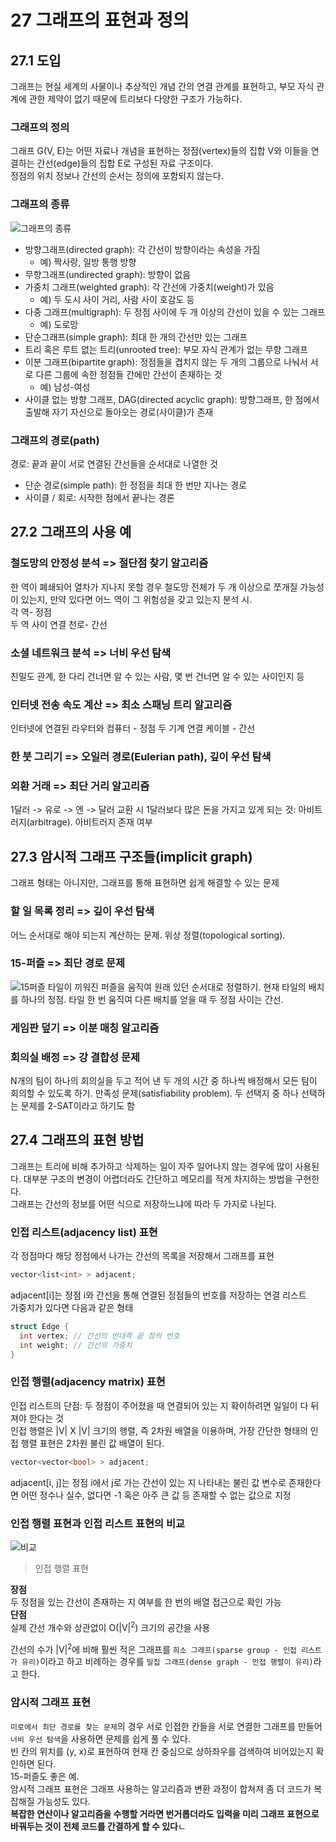 # 27 그래프의 표현과 정의

## 27.1 도입

그래프는 현실 세계의 사물이나 추상적인 개념 간의 연결 관계를 표현하고, 부모 자식 관계에 관한 제약이 없기 때문에 트리보다 다양한 구조가 가능하다.

### 그래프의 정의

그래프 G(V, E)는 어떤 자료나 개념을 표현하는 정점(vertex)들의 집합 V와 이들을 연결하는 간선(edge)들의 집합 E로 구성된 자료 구조이다.  
정점의 위치 정보나 간선의 순서는 정의에 포함되지 않는다.

### 그래프의 종류

![그래프의 종류](https://doorisopen.github.io/developers-library/images/Datastructure/datastructure-graph-category.JPG)

- 방향그래프(directed graph): 각 간선이 방향이라는 속성을 가짐
  - 예) 짝사랑, 일방 통행 방향
- 무향그래프(undirected graph): 방향이 없음
- 가중치 그래프(weighted graph): 각 간선에 가중치(weight)가 있음
  - 예) 두 도시 사이 거리, 사람 사이 호감도 등
- 다중 그래프(multigraph): 두 정점 사이에 두 개 이상의 간선이 있을 수 있는 그래프
  - 예) 도로망
- 단순그래프(simple graph): 최대 한 개의 간선만 있는 그래프
- 트리 혹은 루트 없는 트리(unrooted tree): 부모 자식 관계가 없는 무향 그래프
- 이분 그래프(bipartite graph): 정점들을 겹치지 않는 두 개의 그룹으로 나눠서 서로 다른 그룹에 속한 정점들 간에만 간선이 존재하는 것
  - 예) 남성-여성
- 사이클 없는 방향 그래프, DAG(directed acyclic graph): 방향그래프, 한 점에서 출발해 자기 자신으로 돌아오는 경로(사이클)가 존재

### 그래프의 경로(path)

경로: 끝과 끝이 서로 연결된 간선들을 순서대로 나열한 것

- 단순 경로(simple path): 한 정점을 최대 한 번만 지나는 경로
- 사이클 / 회로: 시작한 점에서 끝나는 경론

## 27.2 그래프의 사용 예

### 철도망의 안정성 분석 => 절단점 찾기 알고리즘

한 역이 폐쇄되어 열차가 지나지 못할 경우 철도망 전체가 두 개 이상으로 쪼개질 가능성이 있는지, 만약 있다면 어느 역이 그 위험성을 갖고 있는지 분석 시.  
각 역- 정점  
두 역 사이 연결 천로- 간선

### 소셜 네트워크 분석 => 너비 우선 탐색

친밀도 관계, 한 다리 건너면 알 수 있는 사람, 몇 번 건너면 알 수 있는 사이인지 등

### 인터넷 전송 속도 계산 => 최소 스패닝 트리 알고리즘

인터넷에 연결된 라우터와 컴퓨터 - 정점
두 기계 연결 케이블 - 간선

### 한 붓 그리기 => 오일러 경로(Eulerian path), 깊이 우선 탐색

### 외환 거래 => 최단 거리 알고리즘

1달러 -> 유로 -> 엔 -> 달러 교환 시 1달러보다 많은 돈을 가지고 있게 되는 것: 아비트러지(arbitrage). 아비트러지 존재 여부

## 27.3 암시적 그래프 구조들(implicit graph)

그래프 형태는 아니지만, 그래프를 통해 표현하면 쉽게 해결할 수 있는 문제

### 할 일 목록 정리 => 깊이 우선 탐색

어느 순서대로 해야 되는지 계산하는 문제. 위상 정렬(topological sorting).

### 15-퍼즐 => 최단 경로 문제

![15퍼즐]()
타일이 끼워진 퍼즐을 움직여 원래 있던 순서대로 정렬하기. 현재 타일의 배치를 하나의 정점. 타일 한 번 움직여 다른 배치를 얻을 때 두 정점 사이는 간선.

### 게임판 덮기 => 이분 매칭 알고리즘

### 회의실 배정 => 강 결합성 문제

N개의 팀이 하나의 회의실을 두고 적어 낸 두 개의 시간 중 하나씩 배정해서 모든 팀이 회의할 수 있도록 하기. 만족성 문제(satisfiability problem). 두 선택지 중 하나 선택하는 문제를 2-SAT이라고 하기도 함

## 27.4 그래프의 표현 방법

그래프는 트리에 비해 추가하고 삭제하는 일이 자주 일어나지 않는 경우에 많이 사용된다. 대부분 구조의 변경이 어렵더라도 간단하고 메모리를 적게 차지하는 방법을 구현한다.  
그래프는 간선의 정보를 어떤 식으로 저장하느냐에 따라 두 가지로 나뉜다.

### 인접 리스트(adjacency list) 표현

각 정점마다 해당 정점에서 나가는 간선의 목록을 저장해서 그래프를 표현

```C++
vector<list<int> > adjacent;
```

adjacent[i]는 정점 i와 간선을 통해 연결된 정점들의 번호를 저장하는 연결 리스트  
가중치가 있다면 다음과 같은 형태

```C++
struct Edge {
  int vertex; // 간선의 반대쪽 끝 점의 번호
  int weight; // 간선의 가중치
}
```

### 인접 행렬(adjacency matrix) 표현

인접 리스트의 단점: 두 정점이 주어졌을 때 연결되어 있는 지 확이하려면 일일이 다 뒤져야 한다는 것  
인접 행렬은 |V| X |V| 크기의 행렬, 즉 2차원 배열을 이용하며, 가장 간단한 형태의 인접 행렬 표현은 2차원 불린 값 배열이 된다.

```C++
vector<vector<bool> > adjacent;
```

adjacent[i, j]는 정점 i에서 j로 가는 간선이 있는 지 나타내는 불린 값 변수로 존재한다면 어떤 정수나 실수, 없다면 -1 혹은 아주 큰 값 등 존재할 수 없는 값으로 지정

### 인접 행렬 표현과 인접 리스트 표현의 비교

![비교](https://lh3.googleusercontent.com/proxy/6_gGYiFGLiXmZ9JpH75uX_RE0EsbPbcJ16OpDita7Hye6e-UOpxwnM12t0z4w0yA6VvhyRtkE8zN7xMUCYk4S7yxbdthSINmmJqWiIGzCkDyn12OubwCYAHjGnGa_QQESaEY8H0Ovo8v4xvzvvtQi5C1uQ-srF8EBDCQq2YNEIIeYXorON09PSupNSa7QQqEOF-Vy9VsP2GXgaUd_Q7RwubAk1X1qi-bmoAQOi8cLgPzh4hTGGsZkrZypTBTAgPwll1lwfGMzPJO6lHf9qe1pnT1iDu-px365g5d)

> 인접 행렬 표현

**장점**  
두 정점을 있는 간선이 존재하는 지 여부를 한 번의 배열 접근으로 확인 가능  
**단점**  
실제 간선 개수와 상관없이 O(|V|<sup>2</sup>) 크기의 공간을 사용

간선의 수가 |V|<sup>2</sup>에 비해 훨씬 적은 그래프를 `희소 그래프(sparse group - 인접 리스트가 유리)`이라고 하고 비례하는 경우를 `밀집 그래프(dense graph - 인접 행렬이 유리)`라고 한다.

### 암시적 그래프 표현

`미로에서 최단 경로를 찾는 문제`의 경우 서로 인접한 칸들을 서로 연결한 그래프를 만들어 `너비 우선 탐색`을 사용하면 문제를 쉽게 풀 수 있다.  
빈 칸의 위치를 (y, x)로 표현하여 현재 칸 중심으로 상하좌우를 검색하여 비어있는지 확인하면 된다.  
15-퍼즐도 좋은 예.  
암시적 그래프 표현은 그래프 사용하는 알고리즘과 변환 과정이 합쳐져 좀 더 코드가 복잡해질 가능성도 있다.  
**복잡한 연산이나 알고리즘을 수행할 거라면 번거롭더라도 입력을 미리 그래프 표현으로 바꿔두는 것이 전체 코드를 간결하게 할 수 있다**ㄴ
